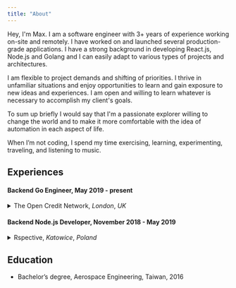 ```yaml
---
title: "About"
---
```


Hey, I'm Max. I am a software engineer with 3+ years of experience
working on-site and remotely. I have worked on and launched several
production-grade applications. I have a strong background in
developing React.js, Node.js and Golang and I
can easily adapt to various types of projects and architectures.

I am flexible to project demands and shifting of priorities. I
thrive in unfamiliar situations and enjoy opportunities to learn and
gain exposure to new ideas and experiences. I am open and willing to
learn whatever is necessary to accomplish my client's goals.

To sum up briefly I would say that I'm a passionate explorer willing
to change the world and to make it more comfortable with the idea of
automation in each aspect of life.

When I’m not coding, I spend my time exercising, learning,
experimenting, traveling, and listening to music.

## Experiences

#### Backend Go Engineer, May 2019 - present

<details>
  <summary>The Open Credit Network, <em>London</em>, <em>UK</em></summary>
  <ul>
    <li>Analyzed performance on our searching mechanism to find bottlenecks and rewrote the implementation using ElasticSearch. This increased the query speed by 53%.</li>
    <li>Implemented a double-entry bookkeeping system to make sure the accounting equation remained in balance.</li>
    <li>Reduced payroll by $200K+ of dollars by automating functions that previously required manual data entry.</li>
    <li>Fully remote work</li>
  </ul>
</details>

#### Backend Node.js Developer, November 2018 - May 2019

<details>
  <summary>Rspective, <em>Katowice</em>, <em>Poland</em></summary>
  <ul>
    <li>Development of a REST API (Node.js, Redis, MongoDB, PostgreSQL)</li>
    <li>CI/CD via Jenkins, Slack integrations</li>
    <li>Unit tests</li>
    <li>Fully remote work</li>
  </ul>
</details>

## Education

- Bachelor’s degree, Aerospace Engineering, Taiwan, 2016
